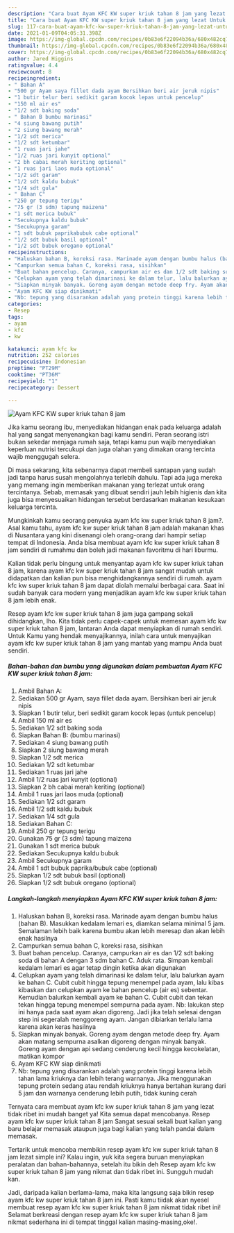 ```yaml
---
description: "Cara buat Ayam KFC KW super kriuk tahan 8 jam yang lezat Untuk Jualan"
title: "Cara buat Ayam KFC KW super kriuk tahan 8 jam yang lezat Untuk Jualan"
slug: 117-cara-buat-ayam-kfc-kw-super-kriuk-tahan-8-jam-yang-lezat-untuk-jualan
date: 2021-01-09T04:05:31.398Z
image: https://img-global.cpcdn.com/recipes/0b83e6f22094b36a/680x482cq70/ayam-kfc-kw-super-kriuk-tahan-8-jam-foto-resep-utama.jpg
thumbnail: https://img-global.cpcdn.com/recipes/0b83e6f22094b36a/680x482cq70/ayam-kfc-kw-super-kriuk-tahan-8-jam-foto-resep-utama.jpg
cover: https://img-global.cpcdn.com/recipes/0b83e6f22094b36a/680x482cq70/ayam-kfc-kw-super-kriuk-tahan-8-jam-foto-resep-utama.jpg
author: Jared Higgins
ratingvalue: 4.4
reviewcount: 8
recipeingredient:
- " Bahan A"
- "500 gr Ayam saya fillet dada ayam Bersihkan beri air jeruk nipis"
- "1 butir telur beri sedikit garam kocok lepas untuk pencelup"
- "150 ml air es"
- "1/2 sdt baking soda"
- " Bahan B bumbu marinasi"
- "4 siung bawang putih"
- "2 siung bawang merah"
- "1/2 sdt merica"
- "1/2 sdt ketumbar"
- "1 ruas jari jahe"
- "1/2 ruas jari kunyit optional"
- "2 bh cabai merah keriting optional"
- "1 ruas jari laos muda optional"
- "1/2 sdt garam"
- "1/2 sdt kaldu bubuk"
- "1/4 sdt gula"
- " Bahan C"
- "250 gr tepung terigu"
- "75 gr (3 sdm) tapung maizena"
- "1 sdt merica bubuk"
- "Secukupnya kaldu bubuk"
- "Secukupnya garam"
- "1 sdt bubuk paprikabubuk cabe optional"
- "1/2 sdt bubuk basil optional"
- "1/2 sdt bubuk oregano optional"
recipeinstructions:
- "Haluskan bahan B, koreksi rasa. Marinade ayam dengan bumbu halus (bahan B). Masukkan kedalam lemari es, diamkan selama minimal 5 jam. Semalaman lebih baik karena bumbu akan lebih meresap dan akan lebih enak hasilnya"
- "Campurkan semua bahan C, koreksi rasa, sisihkan"
- "Buat bahan pencelup. Caranya, campurkan air es dan 1/2 sdt baking soda di bahan A dengan 3 sdm bahan C. Aduk rata. Simpan kembali kedalam lemari es agar tetap dingin ketika akan digunakan"
- "Celupkan ayam yang telah dimarinasi ke dalam telur, lalu balurkan ayam ke bahan C. Cubit cubit hingga tepung menempel pada ayam, lalu kibas kibaskan dan celupkan ayam ke bahan pencelup (air es) sebentar. Kemudian balurkan kembali ayam ke bahan C. Cubit cubit dan tekan tekan hingga tepung menempel sempurna pada ayam. Nb: lakukan step ini hanya pada saat ayam akan digoreng. Jadi jika telah selesai dengan step ini segeralah menggoreng ayam. Jangan dibiarkan terlalu lama karena akan keras hasilnya"
- "Siapkan minyak banyak. Goreng ayam dengan metode deep fry. Ayam akan matang sempurna asalkan digoreng dengan minyak banyak. Goreng ayam dengan api sedang cenderung kecil hingga kecokelatan, matikan kompor"
- "Ayam KFC KW siap dinikmati"
- "Nb: tepung yang disarankan adalah yang protein tinggi karena lebih tahan lama kriuknya dan lebih terang warnanya. Jika menggunakan tepung protein sedang atau rendah kriuknya hanya bertahan kurang dari 5 jam dan warnanya cenderung lebih putih, tidak kuning cerah"
categories:
- Resep
tags:
- ayam
- kfc
- kw

katakunci: ayam kfc kw 
nutrition: 252 calories
recipecuisine: Indonesian
preptime: "PT29M"
cooktime: "PT36M"
recipeyield: "1"
recipecategory: Dessert

---
```



![Ayam KFC KW super kriuk tahan 8 jam](https://img-global.cpcdn.com/recipes/0b83e6f22094b36a/680x482cq70/ayam-kfc-kw-super-kriuk-tahan-8-jam-foto-resep-utama.jpg)

Jika kamu seorang ibu, menyediakan hidangan enak pada keluarga adalah hal yang sangat menyenangkan bagi kamu sendiri. Peran seorang istri bukan sekedar menjaga rumah saja, tetapi kamu pun wajib menyediakan keperluan nutrisi tercukupi dan juga olahan yang dimakan orang tercinta wajib menggugah selera.

Di masa  sekarang, kita sebenarnya dapat membeli santapan yang sudah jadi tanpa harus susah mengolahnya terlebih dahulu. Tapi ada juga mereka yang memang ingin memberikan makanan yang terlezat untuk orang tercintanya. Sebab, memasak yang dibuat sendiri jauh lebih higienis dan kita juga bisa menyesuaikan hidangan tersebut berdasarkan makanan kesukaan keluarga tercinta. 



Mungkinkah kamu seorang penyuka ayam kfc kw super kriuk tahan 8 jam?. Asal kamu tahu, ayam kfc kw super kriuk tahan 8 jam adalah makanan khas di Nusantara yang kini disenangi oleh orang-orang dari hampir setiap tempat di Indonesia. Anda bisa membuat ayam kfc kw super kriuk tahan 8 jam sendiri di rumahmu dan boleh jadi makanan favoritmu di hari liburmu.

Kalian tidak perlu bingung untuk menyantap ayam kfc kw super kriuk tahan 8 jam, karena ayam kfc kw super kriuk tahan 8 jam sangat mudah untuk didapatkan dan kalian pun bisa menghidangkannya sendiri di rumah. ayam kfc kw super kriuk tahan 8 jam dapat diolah memalui berbagai cara. Saat ini sudah banyak cara modern yang menjadikan ayam kfc kw super kriuk tahan 8 jam lebih enak.

Resep ayam kfc kw super kriuk tahan 8 jam juga gampang sekali dihidangkan, lho. Kita tidak perlu capek-capek untuk memesan ayam kfc kw super kriuk tahan 8 jam, lantaran Anda dapat menyiapkan di rumah sendiri. Untuk Kamu yang hendak menyajikannya, inilah cara untuk menyajikan ayam kfc kw super kriuk tahan 8 jam yang mantab yang mampu Anda buat sendiri.

<!--inarticleads1-->

##### Bahan-bahan dan bumbu yang digunakan dalam pembuatan Ayam KFC KW super kriuk tahan 8 jam:

1. Ambil  Bahan A:
1. Sediakan 500 gr Ayam, saya fillet dada ayam. Bersihkan beri air jeruk nipis
1. Siapkan 1 butir telur, beri sedikit garam kocok lepas (untuk pencelup)
1. Ambil 150 ml air es
1. Sediakan 1/2 sdt baking soda
1. Siapkan  Bahan B: (bumbu marinasi)
1. Sediakan 4 siung bawang putih
1. Siapkan 2 siung bawang merah
1. Siapkan 1/2 sdt merica
1. Sediakan 1/2 sdt ketumbar
1. Sediakan 1 ruas jari jahe
1. Ambil 1/2 ruas jari kunyit (optional)
1. Siapkan 2 bh cabai merah keriting (optional)
1. Ambil 1 ruas jari laos muda (optional)
1. Sediakan 1/2 sdt garam
1. Ambil 1/2 sdt kaldu bubuk
1. Sediakan 1/4 sdt gula
1. Sediakan  Bahan C:
1. Ambil 250 gr tepung terigu
1. Gunakan 75 gr (3 sdm) tapung maizena
1. Gunakan 1 sdt merica bubuk
1. Sediakan Secukupnya kaldu bubuk
1. Ambil Secukupnya garam
1. Ambil 1 sdt bubuk paprika/bubuk cabe (optional)
1. Siapkan 1/2 sdt bubuk basil (optional)
1. Siapkan 1/2 sdt bubuk oregano (optional)




<!--inarticleads2-->

##### Langkah-langkah menyiapkan Ayam KFC KW super kriuk tahan 8 jam:

1. Haluskan bahan B, koreksi rasa. Marinade ayam dengan bumbu halus (bahan B). Masukkan kedalam lemari es, diamkan selama minimal 5 jam. Semalaman lebih baik karena bumbu akan lebih meresap dan akan lebih enak hasilnya
1. Campurkan semua bahan C, koreksi rasa, sisihkan
1. Buat bahan pencelup. Caranya, campurkan air es dan 1/2 sdt baking soda di bahan A dengan 3 sdm bahan C. Aduk rata. Simpan kembali kedalam lemari es agar tetap dingin ketika akan digunakan
1. Celupkan ayam yang telah dimarinasi ke dalam telur, lalu balurkan ayam ke bahan C. Cubit cubit hingga tepung menempel pada ayam, lalu kibas kibaskan dan celupkan ayam ke bahan pencelup (air es) sebentar. Kemudian balurkan kembali ayam ke bahan C. Cubit cubit dan tekan tekan hingga tepung menempel sempurna pada ayam. Nb: lakukan step ini hanya pada saat ayam akan digoreng. Jadi jika telah selesai dengan step ini segeralah menggoreng ayam. Jangan dibiarkan terlalu lama karena akan keras hasilnya
1. Siapkan minyak banyak. Goreng ayam dengan metode deep fry. Ayam akan matang sempurna asalkan digoreng dengan minyak banyak. Goreng ayam dengan api sedang cenderung kecil hingga kecokelatan, matikan kompor
1. Ayam KFC KW siap dinikmati
1. Nb: tepung yang disarankan adalah yang protein tinggi karena lebih tahan lama kriuknya dan lebih terang warnanya. Jika menggunakan tepung protein sedang atau rendah kriuknya hanya bertahan kurang dari 5 jam dan warnanya cenderung lebih putih, tidak kuning cerah




Ternyata cara membuat ayam kfc kw super kriuk tahan 8 jam yang lezat tidak ribet ini mudah banget ya! Kita semua dapat mencobanya. Resep ayam kfc kw super kriuk tahan 8 jam Sangat sesuai sekali buat kalian yang baru belajar memasak ataupun juga bagi kalian yang telah pandai dalam memasak.

Tertarik untuk mencoba membikin resep ayam kfc kw super kriuk tahan 8 jam lezat simple ini? Kalau ingin, yuk kita segera buruan menyiapkan peralatan dan bahan-bahannya, setelah itu bikin deh Resep ayam kfc kw super kriuk tahan 8 jam yang nikmat dan tidak ribet ini. Sungguh mudah kan. 

Jadi, daripada kalian berlama-lama, maka kita langsung saja bikin resep ayam kfc kw super kriuk tahan 8 jam ini. Pasti kamu tiidak akan nyesel membuat resep ayam kfc kw super kriuk tahan 8 jam nikmat tidak ribet ini! Selamat berkreasi dengan resep ayam kfc kw super kriuk tahan 8 jam nikmat sederhana ini di tempat tinggal kalian masing-masing,oke!.

